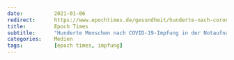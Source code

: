 ```yaml
---
date:          2021-01-06
redirect:      https://www.epochtimes.de/gesundheit/hunderte-nach-corona-impfung-in-notaufnahme-impfstoff-183-mal-mehr-reaktionen-a3418042.html
title:         Epoch Times
subtitle:      "Hunderte Menschen nach COVID-19-Impfung in der Notaufnahme"
categories:    Medien
tags:          [epoch times, impfung]
---
```

